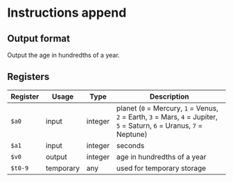 # Instructions append

## Output format

Output the age in hundredths of a year.

## Registers

| Register | Usage     | Type    | Description                   |
| -------- | --------- | ------- | ----------------------------- |
| `$a0`    | input     | integer | planet (`0` = Mercury, `1` = Venus, `2` = Earth, `3` = Mars, `4` = Jupiter, `5` = Saturn, `6` = Uranus, `7` = Neptune) |
| `$a1`    | input     | integer | seconds                       |
| `$v0`    | output    | integer | age in hundredths of a year   |
| `$t0-9`  | temporary | any     | used for temporary storage    |
